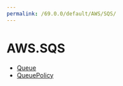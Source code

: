 ```yaml
---
permalink: /69.0.0/default/AWS/SQS/
---
```


# AWS.SQS



* [Queue](Queue.md)
* [QueuePolicy](QueuePolicy.md)